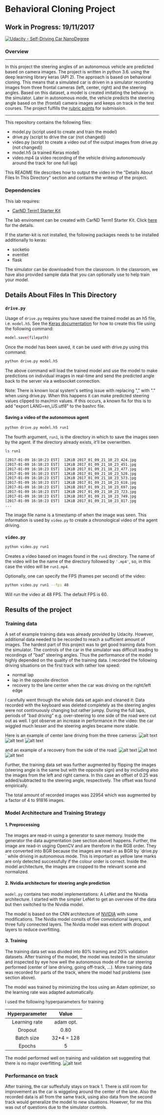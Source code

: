 # Behavioral Cloning Project
## Work in Progress: 19/11/2017

[![Udacity - Self-Driving Car NanoDegree](https://s3.amazonaws.com/udacity-sdc/github/shield-carnd.svg)](http://www.udacity.com/drive)


### Overview
---

In this project the steering angles of an autonomous vehicle are predicted based on camera images. The project is written in python 3.6. using the deep learning library keras (API 2).
The approach is based on behavioral cloning. This means that a simulated car is driven in a simulator recording images from three frontal cameras (left, center, right) and the steering angles.
Based on this dataset, a model is created imitating the behavior in the simulator. Later in autonomous mode, the vehicle predicts the steering angle based on the (frontal) camera images and keeps on track in the test courses.
The project fulfills the [rubric points](https://review.udacity.com/#!/rubrics/432/view) for submission.

---

This repository contains the following files:

* model.py (script used to create and train the model)
* drive.py (script to drive the car (not changed))
* video.py (script to create a video out of the output images from drive.py (not changed))
* model.h5 (a trained Keras model)
* video.mp4 (a video recording of the vehicle driving autonomously around the track for one full lap)

This README file describes how to output the video in the "Details About Files In This Directory" section and contains the writeup of the project.

### Dependencies
This lab requires:

* [CarND Term1 Starter Kit](https://github.com/udacity/CarND-Term1-Starter-Kit)

The lab enviroment can be created with CarND Term1 Starter Kit. Click [here](https://github.com/udacity/CarND-Term1-Starter-Kit/blob/master/README.md) for the details.

If the starter-kit is not installed, the following packages needs to be installed additionally to keras:
* socketio
* eventlet
* flask

The simulator can be downloaded from the classroom. In the classroom, we have also provided sample data that you can optionally use to help train your model.

## Details About Files In This Directory

### `drive.py`

Usage of `drive.py` requires you have saved the trained model as an h5 file, i.e. `model.h5`. See the [Keras documentation](https://keras.io/getting-started/faq/#how-can-i-save-a-keras-model) for how to create this file using the following command:
```sh
model.save(filepath)
```

Once the model has been saved, it can be used with drive.py using this command:

```sh
python drive.py model.h5
```

The above command will load the trained model and use the model to make predictions on individual images in real-time and send the predicted angle back to the server via a websocket connection.

Note: There is known local system's setting issue with replacing "," with "." when using drive.py. When this happens it can make predicted steering values clipped to max/min values. If this occurs, a known fix for this is to add "export LANG=en_US.utf8" to the bashrc file.

#### Saving a video of the autonomous agent

```sh
python drive.py model.h5 run1
```

The fourth argument, `run1`, is the directory in which to save the images seen by the agent. If the directory already exists, it'll be overwritten.

```sh
ls run1

[2017-01-09 16:10:23 EST]  12KiB 2017_01_09_21_10_23_424.jpg
[2017-01-09 16:10:23 EST]  12KiB 2017_01_09_21_10_23_451.jpg
[2017-01-09 16:10:23 EST]  12KiB 2017_01_09_21_10_23_477.jpg
[2017-01-09 16:10:23 EST]  12KiB 2017_01_09_21_10_23_528.jpg
[2017-01-09 16:10:23 EST]  12KiB 2017_01_09_21_10_23_573.jpg
[2017-01-09 16:10:23 EST]  12KiB 2017_01_09_21_10_23_618.jpg
[2017-01-09 16:10:23 EST]  12KiB 2017_01_09_21_10_23_697.jpg
[2017-01-09 16:10:23 EST]  12KiB 2017_01_09_21_10_23_723.jpg
[2017-01-09 16:10:23 EST]  12KiB 2017_01_09_21_10_23_749.jpg
[2017-01-09 16:10:23 EST]  12KiB 2017_01_09_21_10_23_817.jpg
...
```

The image file name is a timestamp of when the image was seen. This information is used by `video.py` to create a chronological video of the agent driving.

### `video.py`

```sh
python video.py run1
```

Creates a video based on images found in the `run1` directory. The name of the video will be the name of the directory followed by `'.mp4'`, so, in this case the video will be `run1.mp4`.

Optionally, one can specify the FPS (frames per second) of the video:

```sh
python video.py run1 --fps 48
```

Will run the video at 48 FPS. The default FPS is 60.


## Results of the project

[//]: # (Image References)

[image1]: ./Figures/loss.png "Loss"
[center]: ./Figures/center.jpg "Center"
[left]: ./Figures/left.jpg "Left"
[right]: ./Figures/right.jpg "Right"
[recovery1]: ./Figures/center_2017_11_24_13_23_12_576.jpg "Recovery 1"
[recovery2]: ./Figures/center_2017_11_24_13_23_15_884.jpg "Recovery 2"
[recovery3]: ./Figures/center_2017_11_24_13_23_16_708.jpg "Recovery 3"

### Training data
A set of example training data was already provided by Udacity. However, additional data needed to be recorded to reach a sufficient amount of images.
The hardest part of this project was to get good training data from the simulator. The controls of the car in the simulator was difficult leading to recordings of "bad" steering angles.
Thus the performance of the model highly depended on the quality of the training data. I recorded the following driving situations on the first track with rather low speed:
- normal lap
- lap in the opposite direction
- recovery to the lane center when the car was driving on the right/left edge

I carefully went through the whole data set again and cleaned it: Data recorded with the keyboard was deleted completely as the steering angles were not continuously changing but rather jumpy. During the full laps, periods of "bad driving"
e.g. over-steering to one side of the road were cut out as well. I got observe an increase in performance in the video: the car wiggled much lesser and the steering angles became more stable.

Here is an example of center lane driving from the three cameras:
![alt text][left]
![alt text][center]
![alt text][right]

and an example of a recovery from the side of the road:
![alt text][recovery1]
![alt text][recovery2]
![alt text][recovery3]

Further, the training data set was further augmented by flipping the images (steering angle is the same but with the opposite sign) and by including also the images from the left and right camera. In this case an offset of 0.25 was added/subtracted to the steering angle, respectively.
The offset was found empirically.

The total amount of recorded images was 22954 which was augmented by a factor of 4 to 91816 images.

### Model Architecture and Training Strategy

#### 1. Preprocessing
The images are read-in using a generator to save memory. Inside the generator the data augmentation (see section above) happens. Further, the image are read-in usging OpenCV and are therefore in the RGB order.
They are converted into BGR because the images are read-in as BGR by ´drive.py´ while driving in autonomous mode. This is important as yellow lane marks are only detected successfully if the colour order is correct.
Inside the model architecture, the images are cropped to the relevant scene and normalized.

#### 2. Nvidia architecture for steering angle prediction
`model.py` contains two model implementations: A LeNet and the Nividia architecture. I started with the simpler LeNet to get an overview of the data but then switched to the Nividia model.

The model is based on the CNN architecture of [NVIDIA](https://devblogs.nvidia.com/parallelforall/deep-learning-self-driving-cars/) with some modifications.
The Nvidia model consits of five convolutional layers, and three fully connected layers. 
The Nvidia model was extent with dropout layers to reduce overfitting.

#### 3. Training
The training data set was divided into 80% training and 20% validation datasets.
After training of the model, the model was tested in the simulator and inspected by eye how well the autonomous mode of the car steering performed (center of lane driving, going off-track, ...).
More training data was recorded for parts of the track, where the model had problems (see section above).

The model was trained by minimizing the loss using an Adam optimizer, so the learning rate was adapted automatically.

I used the following hyperparameters for training

| Hyperparameter | Value  | 
|:--------------:|:------:|
| Learning rate  | adam opt. |
| Dropout	     | 0.80   | 
| Batch size     | 32*4 = 128    |
| Epochs         | 5     |

The model performed well on training and validation set suggesting that there is no major overfitting.
![alt text][image1]


### Performance on track
After training, the car suffesfully stays on track 1. There is still room for improvement as the car is wiggeling around the center of the lane.
Also the recorded data is all from the same track, using also data from the second track would generalize the model to new situations. However, for me this was out of questions due to the simulator controls.

